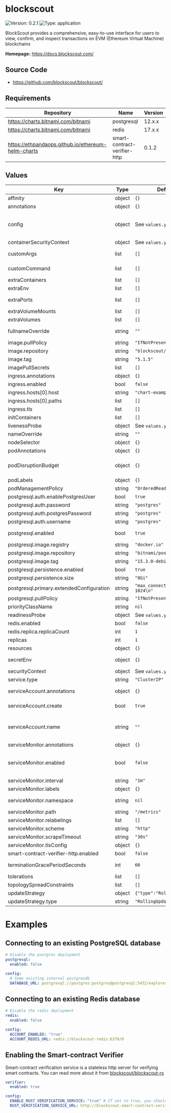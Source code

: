 
# blockscout

![Version: 0.2.1](https://img.shields.io/badge/Version-0.2.1-informational?style=flat-square) ![Type: application](https://img.shields.io/badge/Type-application-informational?style=flat-square)

BlockScout provides a comprehensive, easy-to-use interface for users to view, confirm, and inspect transactions on EVM (Ethereum Virtual Machine) blockchains

**Homepage:** <https://docs.blockscout.com/>

## Source Code

* <https://github.com/blockscout/blockscout/>

## Requirements

| Repository | Name | Version |
|------------|------|---------|
| https://charts.bitnami.com/bitnami | postgresql | 12.x.x |
| https://charts.bitnami.com/bitnami | redis | 17.x.x |
| https://ethpandaops.github.io/ethereum-helm-charts | smart-contract-verifier-http | 0.1.2 |

## Values

| Key | Type | Default | Description |
|-----|------|---------|-------------|
| affinity | object | `{}` | Affinity configuration for pods |
| annotations | object | `{}` | Annotations for the StatefulSet |
| config | object | See `values.yaml` | Config file https://docs.blockscout.com/for-developers/information-and-settings/env-variables |
| containerSecurityContext | object | See `values.yaml` | The security context for containers |
| customArgs | list | `[]` | Custom args for the blockscout container |
| customCommand | list | `[]` | Command replacement for the blockscout container |
| extraContainers | list | `[]` | Additional containers |
| extraEnv | list | `[]` | Additional env variables |
| extraPorts | list | `[]` | Additional ports. Useful when using extraContainers |
| extraVolumeMounts | list | `[]` | Additional volume mounts |
| extraVolumes | list | `[]` | Additional volumes |
| fullnameOverride | string | `""` | Overrides the chart's computed fullname |
| image.pullPolicy | string | `"IfNotPresent"` | blockscout container pull policy |
| image.repository | string | `"blockscout/blockscout"` | blockscout container image repository |
| image.tag | string | `"5.1.5"` | blockscout container image tag |
| imagePullSecrets | list | `[]` | Image pull secrets for Docker images |
| ingress.annotations | object | `{}` | Annotations for Ingress |
| ingress.enabled | bool | `false` | Ingress resource for the HTTP API |
| ingress.hosts[0].host | string | `"chart-example.local"` |  |
| ingress.hosts[0].paths | list | `[]` |  |
| ingress.tls | list | `[]` | Ingress TLS |
| initContainers | list | `[]` | Additional init containers |
| livenessProbe | object | See `values.yaml` | Liveness probe |
| nameOverride | string | `""` | Overrides the chart's name |
| nodeSelector | object | `{}` | Node selector for pods |
| podAnnotations | object | `{}` | Pod annotations |
| podDisruptionBudget | object | `{}` | Define the PodDisruptionBudget spec If not set then a PodDisruptionBudget will not be created |
| podLabels | object | `{}` | Pod labels |
| podManagementPolicy | string | `"OrderedReady"` | Pod management policy |
| postgresql.auth.enablePostgresUser | bool | `true` |  |
| postgresql.auth.password | string | `"postgres"` |  |
| postgresql.auth.postgresPassword | string | `"postgres"` |  |
| postgresql.auth.username | string | `"postgres"` |  |
| postgresql.enabled | bool | `true` | If enabled a postgres chart will be deployed as a dependency |
| postgresql.image.registry | string | `"docker.io"` |  |
| postgresql.image.repository | string | `"bitnami/postgresql"` |  |
| postgresql.image.tag | string | `"15.3.0-debian-11-r7"` |  |
| postgresql.persistence.enabled | bool | `true` |  |
| postgresql.persistence.size | string | `"8Gi"` |  |
| postgresql.primary.extendedConfiguration | string | `"max_connections = 1024\n"` |  |
| postgresql.pullPolicy | string | `"IfNotPresent"` |  |
| priorityClassName | string | `nil` | Pod priority class |
| readinessProbe | object | See `values.yaml` | Readiness probe |
| redis.enabled | bool | `false` |  |
| redis.replica.replicaCount | int | `1` |  |
| replicas | int | `1` | Number of replicas |
| resources | object | `{}` | Resource requests and limits |
| secretEnv | object | `{}` | Additional env variables injected via a created secret |
| securityContext | object | See `values.yaml` | The security context for pods |
| service.type | string | `"ClusterIP"` | Service type |
| serviceAccount.annotations | object | `{}` | Annotations to add to the service account |
| serviceAccount.create | bool | `true` | Specifies whether a service account should be created |
| serviceAccount.name | string | `""` | The name of the service account to use. If not set and create is true, a name is generated using the fullname template |
| serviceMonitor.annotations | object | `{}` | Additional ServiceMonitor annotations |
| serviceMonitor.enabled | bool | `false` | If true, a ServiceMonitor CRD is created for a prometheus operator https://github.com/coreos/prometheus-operator |
| serviceMonitor.interval | string | `"1m"` | ServiceMonitor scrape interval |
| serviceMonitor.labels | object | `{}` | Additional ServiceMonitor labels |
| serviceMonitor.namespace | string | `nil` | Alternative namespace for ServiceMonitor |
| serviceMonitor.path | string | `"/metrics"` | Path to scrape |
| serviceMonitor.relabelings | list | `[]` | ServiceMonitor relabelings |
| serviceMonitor.scheme | string | `"http"` | ServiceMonitor scheme |
| serviceMonitor.scrapeTimeout | string | `"30s"` | ServiceMonitor scrape timeout |
| serviceMonitor.tlsConfig | object | `{}` | ServiceMonitor TLS configuration |
| smart-contract-verifier-http.enabled | bool | `false` |  |
| terminationGracePeriodSeconds | int | `60` | How long to wait until the pod is forcefully terminated |
| tolerations | list | `[]` | Tolerations for pods |
| topologySpreadConstraints | list | `[]` | Topology Spread Constraints for pods |
| updateStrategy | object | `{"type":"RollingUpdate"}` | Update strategy for the Statefulset |
| updateStrategy.type | string | `"RollingUpdate"` | Update strategy type |

# Examples

## Connecting to an existing PostgreSQL database

```yaml
# Disable the postgres deployment
postgresql:
  enabled: false

config:
  # Some existing internal postgresdb
  DATABASE_URL: postgresql://postgres:postgres@postgresql:5432/explorer?ssl=false
```

## Connecting to an existing Redis database

```yaml
# Disable the redis deployment
redis:
  enabled: false

config:
  ACCOUNT_ENABLED: "true"
  ACCOUNT_REDIS_URL: redis://blockscout-redis:6379/0
```

## Enabling the Smart-contract Verifier
Smart-contract verification service is a stateless http server for verifying smart contracts.
You can read more about it from [blockscout/blockscout-rs](https://github.com/blockscout/blockscout-rs/blob/9e06ddb8ad3c944b0937b99e192d41f33725d129/smart-contract-verifier-http/README.md)

```yaml
verifier:
  enabled: true

config:
  ENABLE_RUST_VERIFICATION_SERVICE: "true" # If set to true, you should also deploy smart-contract-verifier-http
  RUST_VERIFICATION_SERVICE_URL: http://blockscout-smart-contract-verifier-http:8043
```
